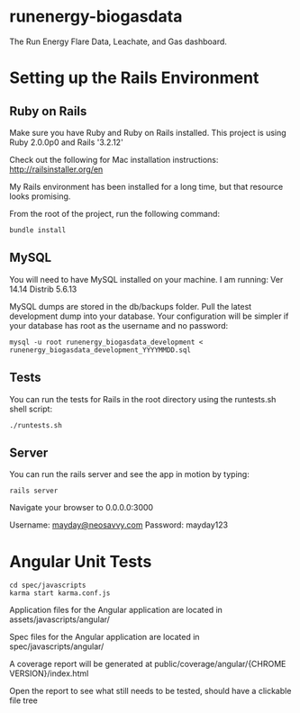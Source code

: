 runenergy-biogasdata
====================

The Run Energy Flare Data, Leachate, and Gas dashboard.

# Setting up the Rails Environment

## Ruby on Rails
Make sure you have Ruby and Ruby on Rails installed. This project is using Ruby 2.0.0p0 and Rails '3.2.12'

Check out the following for Mac installation instructions: http://railsinstaller.org/en

My Rails environment has been installed for a long time, but that resource looks promising.

From the root of the project, run the following command:

```Shell
bundle install
```

## MySQL
You will need to have MySQL installed on your machine. I am running: Ver 14.14 Distrib 5.6.13

MySQL dumps are stored in the db/backups folder. Pull the latest development dump into your database. Your configuration will
be simpler if your database has root as the username and no password:

```Shell
mysql -u root runenergy_biogasdata_development < runenergy_biogasdata_development_YYYYMMDD.sql
```

## Tests
You can run the tests for Rails in the root directory using the runtests.sh shell script:

```Shell
./runtests.sh
```

## Server
You can run the rails server and see the app in motion by typing:

```Shell
rails server
```

Navigate your browser to 0.0.0.0:3000

Username: mayday@neosavvy.com
Password: mayday123



# Angular Unit Tests

```Shell
cd spec/javascripts
karma start karma.conf.js
```

Application files for the Angular application are located in assets/javascripts/angular/

Spec files for the Angular application are located in spec/javascripts/angular/

A coverage report will be generated at public/coverage/angular/{CHROME VERSION}/index.html

Open the report to see what still needs to be tested, should have a clickable file tree


